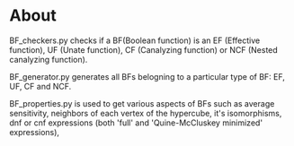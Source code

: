 # About

BF_checkers.py checks if a BF(Boolean function) is an EF (Effective function), UF (Unate function), CF (Canalyzing function) or NCF (Nested canalyzing function).

BF_generator.py generates all BFs belogning to a particular type of BF: EF, UF, CF and NCF.

BF_properties.py is used to get various aspects of BFs such as average sensitivity, neighbors of each vertex of the hypercube, it's isomorphisms, dnf or cnf expressions (both 'full' and 'Quine-McCluskey minimized' expressions), 


